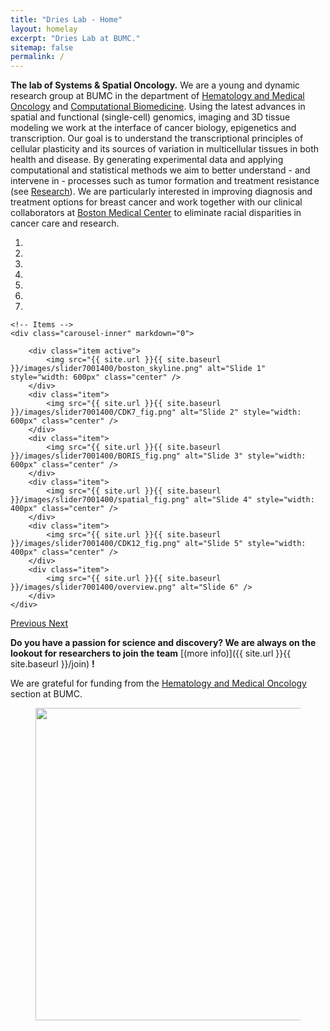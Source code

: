 ```yaml
---
title: "Dries Lab - Home"
layout: homelay
excerpt: "Dries Lab at BUMC."
sitemap: false
permalink: /
---
```


<b>The lab of Systems & Spatial Oncology.</b>
We are a young and dynamic research group at BUMC in the department of [Hematology and Medical Oncology](http://www.bumc.bu.edu/hematology/) and [Computational Biomedicine](https://www.bumc.bu.edu/compbiomed/). Using the latest advances in spatial and functional (single-cell) genomics, imaging and 3D tissue modeling we work at the interface of cancer biology, epigenetics and transcription. Our goal is to understand the transcriptional principles of cellular plasticity and its sources of variation in multicellular tissues in both health and disease. By generating experimental data and applying computational and statistical methods we aim to better understand - and intervene in - processes such as tumor formation and treatment resistance (see [Research](research)). We are particularly interested in improving diagnosis and treatment options for breast cancer and work together with our clinical collaborators at [Boston Medical Center](https://www.bmc.org/) to eliminate racial disparities in cancer care and research. 


<div markdown="0" id="carousel" class="carousel slide" data-ride="carousel" data-interval="5000" data-pause="hover" >
    <!-- Menu -->
    <ol class="carousel-indicators">
        <li data-target="#carousel" data-slide-to="0" class="active"></li>
        <li data-target="#carousel" data-slide-to="1"></li>
        <li data-target="#carousel" data-slide-to="2"></li>
        <li data-target="#carousel" data-slide-to="3"></li>
        <li data-target="#carousel" data-slide-to="4"></li>
        <li data-target="#carousel" data-slide-to="5"></li>
        <li data-target="#carousel" data-slide-to="6"></li>
    </ol>

    <!-- Items -->
    <div class="carousel-inner" markdown="0">

        <div class="item active">
            <img src="{{ site.url }}{{ site.baseurl }}/images/slider7001400/boston_skyline.png" alt="Slide 1" style="width: 600px" class="center" />
        </div>
        <div class="item">
            <img src="{{ site.url }}{{ site.baseurl }}/images/slider7001400/CDK7_fig.png" alt="Slide 2" style="width: 600px" class="center" />
        </div>
        <div class="item">
            <img src="{{ site.url }}{{ site.baseurl }}/images/slider7001400/BORIS_fig.png" alt="Slide 3" style="width: 600px" class="center" />
        </div>
        <div class="item">
            <img src="{{ site.url }}{{ site.baseurl }}/images/slider7001400/spatial_fig.png" alt="Slide 4" style="width: 400px" class="center" />
        </div>
        <div class="item">
            <img src="{{ site.url }}{{ site.baseurl }}/images/slider7001400/CDK12_fig.png" alt="Slide 5" style="width: 400px" class="center" />
        </div>
        <div class="item">
            <img src="{{ site.url }}{{ site.baseurl }}/images/slider7001400/overview.png" alt="Slide 6" />
        </div>       
    </div>
  <a class="left carousel-control" href="#carousel" role="button" data-slide="prev">
    <span class="glyphicon glyphicon-chevron-left" aria-hidden="true"></span>
    <span class="sr-only">Previous</span>
  </a>
  <a class="right carousel-control" href="#carousel" role="button" data-slide="next">
    <span class="glyphicon glyphicon-chevron-right" aria-hidden="true"></span>
    <span class="sr-only">Next</span>
  </a>
</div>




 **Do you have a passion for science and discovery? We are always on the lookout for researchers to join the team** [(more info)]({{ site.url }}{{ site.baseurl }}/join) **!**


We are grateful for funding from the [Hematology and Medical Oncology](http://www.bumc.bu.edu/hematology/) section at BUMC.


<figure class="fourth">
  <img src="{{ site.url }}{{ site.baseurl }}/images/logopic/BUMC_logo.png" style="width: 500px" class="center">
</figure>
